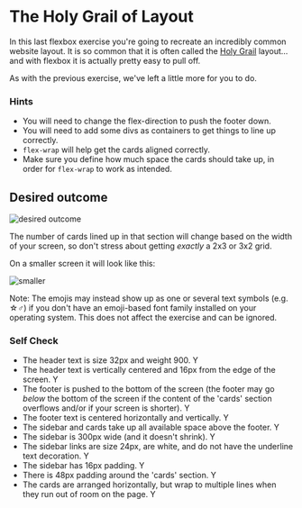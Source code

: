 # The Holy Grail of Layout

In this last flexbox exercise you're going to recreate an incredibly common website layout. It is so common that it is often called the [Holy Grail](https://www.google.com/search?q=holy+grail+layout&tbm=isch&sclient=img) layout... and with flexbox it is actually pretty easy to pull off.

As with the previous exercise, we've left a little more for you to do.

### Hints
- You will need to change the flex-direction to push the footer down.
- You will need to add some divs as containers to get things to line up correctly.
- `flex-wrap` will help get the cards aligned correctly.
-  Make sure you define how much space the cards should take up, in order for `flex-wrap` to work as intended.

## Desired outcome

![desired outcome](./desired-outcome.png)

The number of cards lined up in that section will change based on the width of your screen, so don't stress about getting _exactly_ a 2x3 or 3x2 grid.

On a smaller screen it will look like this:

![smaller](./desired-outcome-smaller.png)

Note: The emojis may instead show up as one or several text symbols (e.g. &#9734;&#9794;) if you don't have an emoji-based font family installed on your operating system. This does not affect the exercise and can be ignored.

### Self Check
- The header text is size 32px and weight 900. Y
- The header text is vertically centered and 16px from the edge of the screen. Y
- The footer is pushed to the bottom of the screen (the footer may go _below_ the bottom of the screen if the content of the 'cards' section overflows and/or if your screen is shorter). Y
- The footer text is centered horizontally and vertically. Y
- The sidebar and cards take up all available space above the footer. Y
- The sidebar is 300px wide (and it doesn't shrink). Y
- The sidebar links are size 24px, are white, and do not have the underline text decoration. Y
- The sidebar has 16px padding. Y
- There is 48px padding around the 'cards' section. Y
- The cards are arranged horizontally, but wrap to multiple lines when they run out of room on the page. Y
